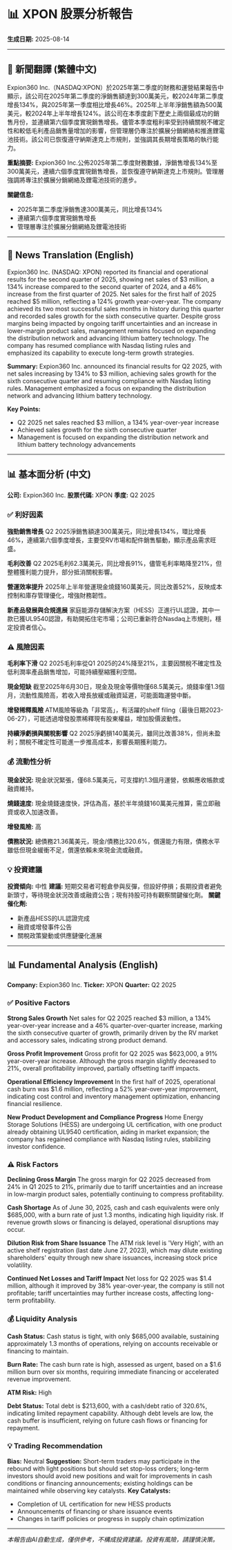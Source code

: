 # 📊 XPON 股票分析報告

**生成日期:** 2025-08-14

---

## 📰 新聞翻譯 (繁體中文)

Expion360 Inc.（NASDAQ:XPON）於2025年第二季度的財務和運營結果報告中顯示，該公司在2025年第二季度的淨銷售額達到300萬美元，較2024年第二季度增長134%，與2025年第一季度相比增長46%。2025年上半年淨銷售額為500萬美元，較2024年上半年增長124%。該公司在本季度創下歷史上兩個最成功的銷售月份，並連續第六個季度實現銷售增長。儘管本季度粗利率受到持續關稅不確定性和較低毛利產品銷售量增加的影響，但管理層仍專注於擴展分銷網絡和推進鋰電池技術。該公司已恢復遵守納斯達克上市規則，並強調其長期增長策略的執行能力。

**重點摘要:** Expion360 Inc.公佈2025年第二季度財務數據，淨銷售增長134%至300萬美元，連續六個季度實現銷售增長，並恢復遵守納斯達克上市規則。管理層強調將專注於擴展分銷網絡及鋰電池技術的進步。

**關鍵信息:**
- 2025年第二季度淨銷售達300萬美元，同比增長134%
- 連續第六個季度實現銷售增長
- 管理層專注於擴展分銷網絡及鋰電池技術

---

## 📰 News Translation (English)

Expion360 Inc. (NASDAQ: XPON) reported its financial and operational results for the second quarter of 2025, showing net sales of $3 million, a 134% increase compared to the second quarter of 2024, and a 46% increase from the first quarter of 2025. Net sales for the first half of 2025 reached $5 million, reflecting a 124% growth year-over-year. The company achieved its two most successful sales months in history during this quarter and recorded sales growth for the sixth consecutive quarter. Despite gross margins being impacted by ongoing tariff uncertainties and an increase in lower-margin product sales, management remains focused on expanding the distribution network and advancing lithium battery technology. The company has resumed compliance with Nasdaq listing rules and emphasized its capability to execute long-term growth strategies.

**Summary:** Expion360 Inc. announced its financial results for Q2 2025, with net sales increasing by 134% to $3 million, achieving sales growth for the sixth consecutive quarter and resuming compliance with Nasdaq listing rules. Management emphasized a focus on expanding the distribution network and advancing lithium battery technology.

**Key Points:**
- Q2 2025 net sales reached $3 million, a 134% year-over-year increase
- Achieved sales growth for the sixth consecutive quarter
- Management is focused on expanding the distribution network and lithium battery technology advancements

---

## 📊 基本面分析 (中文)

**公司:** Expion360 Inc.
**股票代碼:** XPON
**季度:** Q2 2025

### ✅ 利好因素

**強勁銷售增長**
Q2 2025淨銷售額達300萬美元，同比增長134%，環比增長46%，連續第六個季度增長，主要受RV市場和配件銷售驅動，顯示產品需求旺盛。

**毛利改善**
Q2 2025毛利62.3萬美元，同比增長91%，儘管毛利率略降至21%，但整體獲利能力提升，部分抵消關稅影響。

**營運效率提升**
2025年上半年營運現金燒錢160萬美元，同比改善52%，反映成本控制和庫存管理優化，增強財務韌性。

**新產品發展與合規進展**
家庭能源存儲解決方案（HESS）正進行UL認證，其中一款已獲UL9540認證，有助開拓住宅市場；公司已重新符合Nasdaq上市規則，穩定投資者信心。

### ⚠️ 風險因素

**毛利率下滑**
Q2 2025毛利率從Q1 2025的24%降至21%，主要因關稅不確定性及低利潤率產品銷售增加，可能持續壓縮獲利空間。

**現金短缺**
截至2025年6月30日，現金及現金等價物僅68.5萬美元，燒錢率僅1.3個月，流動性風險高，若收入增長放緩或融資延遲，可能面臨運營中斷。

**增發稀釋風險**
ATM風險等級為「非常高」，有活躍的shelf filing（最後日期2023-06-27），可能透過增發股票稀釋現有股東權益，增加股價波動性。

**持續淨虧損與關稅影響**
Q2 2025淨虧損140萬美元，雖同比改善38%，但尚未盈利；關稅不確定性可能進一步推高成本，影響長期獲利能力。

### 💰 流動性分析

**現金狀況:** 現金狀況緊張，僅68.5萬美元，可支撐約1.3個月運營，依賴應收帳款或融資維持。

**燒錢速度:** 現金燒錢速度快，評估為高，基於半年燒錢160萬美元推算，需立即融資或收入加速改善。

**增發風險:** 高

**債務狀況:** 總債務21.36萬美元，現金/債務比320.6%，償還能力有限，債務水平雖低但現金緩衝不足，償還依賴未來現金流或融資。

### 💡 投資建議

**投資傾向:** 中性
**建議:** 短期交易者可輕倉參與反彈，但設好停損；長期投資者避免新頭寸，等待現金狀況改善或融資公告；現有持股可持有觀察關鍵催化劑。
**關鍵催化劑:**
- 新產品HESS的UL認證完成
- 融資或增發事件公告
- 關稅政策變動或供應鏈優化進展

---

## 📊 Fundamental Analysis (English)

**Company:** Expion360 Inc.
**Ticker:** XPON
**Quarter:** Q2 2025

### ✅ Positive Factors

**Strong Sales Growth**
Net sales for Q2 2025 reached $3 million, a 134% year-over-year increase and a 46% quarter-over-quarter increase, marking the sixth consecutive quarter of growth, primarily driven by the RV market and accessory sales, indicating strong product demand.

**Gross Profit Improvement**
Gross profit for Q2 2025 was $623,000, a 91% year-over-year increase. Although the gross margin slightly decreased to 21%, overall profitability improved, partially offsetting tariff impacts.

**Operational Efficiency Improvement**
In the first half of 2025, operational cash burn was $1.6 million, reflecting a 52% year-over-year improvement, indicating cost control and inventory management optimization, enhancing financial resilience.

**New Product Development and Compliance Progress**
Home Energy Storage Solutions (HESS) are undergoing UL certification, with one product already obtaining UL9540 certification, aiding in market expansion; the company has regained compliance with Nasdaq listing rules, stabilizing investor confidence.

### ⚠️ Risk Factors

**Declining Gross Margin**
The gross margin for Q2 2025 decreased from 24% in Q1 2025 to 21%, primarily due to tariff uncertainties and an increase in low-margin product sales, potentially continuing to compress profitability.

**Cash Shortage**
As of June 30, 2025, cash and cash equivalents were only $685,000, with a burn rate of just 1.3 months, indicating high liquidity risk. If revenue growth slows or financing is delayed, operational disruptions may occur.

**Dilution Risk from Share Issuance**
The ATM risk level is 'Very High', with an active shelf registration (last date June 27, 2023), which may dilute existing shareholders' equity through new share issuances, increasing stock price volatility.

**Continued Net Losses and Tariff Impact**
Net loss for Q2 2025 was $1.4 million, although it improved by 38% year-over-year, the company is still not profitable; tariff uncertainties may further increase costs, affecting long-term profitability.

### 💰 Liquidity Analysis

**Cash Status:** Cash status is tight, with only $685,000 available, sustaining approximately 1.3 months of operations, relying on accounts receivable or financing to maintain.

**Burn Rate:** The cash burn rate is high, assessed as urgent, based on a $1.6 million burn over six months, requiring immediate financing or accelerated revenue improvement.

**ATM Risk:** High

**Debt Status:** Total debt is $213,600, with a cash/debt ratio of 320.6%, indicating limited repayment capability. Although debt levels are low, the cash buffer is insufficient, relying on future cash flows or financing for repayment.

### 💡 Trading Recommendation

**Bias:** Neutral
**Suggestion:** Short-term traders may participate in the rebound with light positions but should set stop-loss orders; long-term investors should avoid new positions and wait for improvements in cash conditions or financing announcements; existing holdings can be maintained while observing key catalysts.
**Key Catalysts:**
- Completion of UL certification for new HESS products
- Announcements of financing or share issuance events
- Changes in tariff policies or progress in supply chain optimization

---

*本報告由AI自動生成，僅供參考，不構成投資建議。投資有風險，請謹慎決策。*
